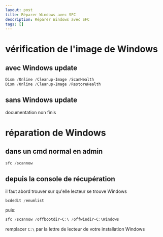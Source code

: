 ```yaml
---
layout: post
title: Réparer Windows avec SFC
description: Réparer Windows avec SFC
tags: []
---
```




# vérification de l'image de Windows

## avec Windows update

```powershell
Dism /Online /Cleanup-Image /ScanHealth
Dism /Online /Cleanup-Image /RestoreHealth
```

## sans Windows update
documentation non finis


# réparation de Windows

## dans un cmd normal en admin

```powershell
sfc /scannow
```

## depuis la console de récupération

il faut abord trouver sur qu'elle lecteur se trouve Windows
```powershell
bcdedit /enumlist
```

puis:

```powershell
sfc /scannow /offbootdir=C:\ /offwindir=C:\Windows
```

remplacer `C:\` par la lettre de lecteur de votre installation Windows

